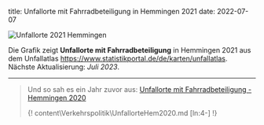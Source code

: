 title: Unfallorte mit Fahrradbeteiligung in Hemmingen 2021
date: 2022-07-07

![Unfallorte 2021 Hemmingen](https://i.imgur.com/dXVDNKs.png)

Die Grafik zeigt **Unfallorte mit Fahrradbeteiligung** in Hemmingen 2021 aus dem Unfallatlas <https://www.statistikportal.de/de/karten/unfallatlas>. Nächste Aktualisierung: *Juli 2023*.

* * *

> Und so sah es ein Jahr zuvor aus: [Unfallorte mit Fahrradbeteiligung - Hemmingen 2020]({filename}/Verkehrspolitik/UnfallorteHem2020.md)
>
> {! content\Verkehrspolitik\UnfallorteHem2020.md [ln:4-] !}
